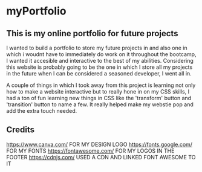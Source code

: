 # myPortfolio

## This is my online portfolio for future projects 

I wanted to build a portfolio to store my future projects in and also one in which i woudnt have to immediately do work on it throughout the bootcamp, I wanted it accesible and interactive to the best of my abilities. Considering this website is probably going to be the one in which I store all my projects in the future when I can be considered a seasoned developer, I went all in. 

A couple of things in which I took away from this project is learning not only how to make a website interactive but to really hone in on my CSS skills, I had a ton of fun learning new things in CSS like the 'transform' button and 'transition' button to name a few. It really helped make my webstie pop and add the extra touch needed.

## Credits

https://www.canva.com/ FOR MY DESIGN LOGO
https://fonts.google.com/ FOR MY FONTS
https://fontawesome.com/ FOR MY LOGOS IN THE FOOTER
https://cdnjs.com/ USED A CDN AND LINKED FONT AWESOME TO IT 



  